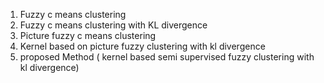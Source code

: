 1. Fuzzy c means clustering
2. Fuzzy c means clustering with KL divergence
3. Picture fuzzy c means clustering
4. Kernel based on picture fuzzy clustering with kl divergence
5. proposed Method ( kernel based semi supervised fuzzy clustering with kl divergence)
